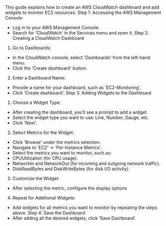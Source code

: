 This guide explains how to create an AWS CloudWatch dashboard and add widgets to monitor EC2 resources.
Step 1: Accessing the AWS Management Console
- Log in to your AWS Management Console.
- Search for 'CloudWatch' in the Services menu and open it.
Step 2: Creating a CloudWatch Dashboard
1. Go to Dashboards:
- In the CloudWatch console, select 'Dashboards' from the left-hand menu.
- Click the 'Create dashboard' button.

2. Enter a Dashboard Name:
- Provide a name for your dashboard, such as 'EC2-Monitoring'.
- Click 'Create dashboard'.
Step 3: Adding Widgets to the Dashboard
1. Choose a Widget Type:
- After creating the dashboard, you’ll see a prompt to add a widget.
- Select the widget type you want to use: Line, Number, Gauge, etc.
- Click 'Next'.

2. Select Metrics for the Widget:
- Click 'Browse' under the metrics selection.
- Navigate to 'EC2' -> 'Per-Instance Metrics'.
- Select the metrics you want to monitor, such as:
 - CPUUtilization (for CPU usage).
 - NetworkIn and NetworkOut (for incoming and outgoing network traffic).
 - DiskReadBytes and DiskWriteBytes (for disk I/O activity).

3. Customize the Widget:
- After selecting the metric, configure the display options
 

4. Repeat for Additional Widgets:
- Add widgets for all metrics you want to monitor by repeating the steps above.
Step 4: Save the Dashboard
- After adding all the desired widgets, click 'Save Dashboard'.
